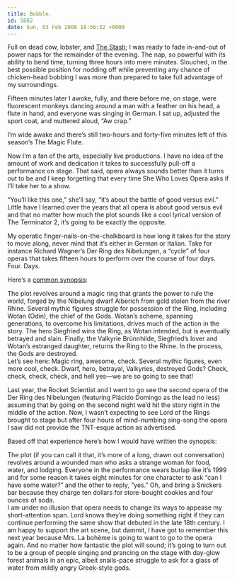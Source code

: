 ```yaml
---
title: Bobble.
id: 5882
date: Sun, 03 Feb 2008 18:56:32 +0000
---
```


Full on dead cow, lobster, and [The Stash](http://corkd.com/wine/view/45834-Page_Wine_Cellars_The_Stash_2002); I was ready to fade in-and-out of power naps for the remainder of the evening. The nap, so powerful with its ability to bend time, turning three hours into mere minutes. Slouched, in the best possible position for nodding off while preventing any chance of chicken-head bobbing I was more than prepared to take full advantage of my surroundings.  

Fifteen minutes later I awoke, fully, and there before me, on stage, were fluorescent monkeys dancing around a man with a feather on his head, a flute in hand, and everyone was singing in German. I sat up, adjusted the sport coat, and muttered aloud, “Aw crap.”  

I’m wide awake and there’s still two-hours and forty-five minutes left of this season’s The Magic Flute.  

Now I’m a fan of the arts, especially live productions. I have no idea of the amount of work and dedication it takes to successfully pull-off a performance on stage. That said, opera always sounds better than it turns out to be and I keep forgetting that every time She Who Loves Opera asks if I’ll take her to a show.  

“You’ll like this one,” she’ll say, “it’s about the battle of good versus evil.” Little have I learned over the years that all opera is about good versus evil and that no matter how much the plot sounds like a cool lyrical version of The Terminator 2, it’s going to be exactly the opposite.  

My operatic finger-nails-on-the-chalkboard is how long it takes for the story to move along, never mind that it’s either in German or Italian. Take for instance Richard Wagner’s Der Ring des Nibelungen, a “cycle” of four operas that takes fifteen hours to perform over the course of four days. Four. Days.  

Here’s a [common synopsis](http://en.wikipedia.org/wiki/Der_Ring_des_Nibelungen):



<div class="quote">The plot revolves around a magic ring that grants the power to rule the world, forged by the Nibelung dwarf Alberich from gold stolen from the river Rhine. Several mythic figures struggle for possession of the Ring, including Wotan (Odin), the chief of the Gods. Wotan’s scheme, spanning generations, to overcome his limitations, drives much of the action in the story. The hero Siegfried wins the Ring, as Wotan intended, but is eventually betrayed and slain. Finally, the Valkyrie Brünnhilde, Siegfried’s lover and Wotan’s estranged daughter, returns the Ring to the Rhine. In the process, the Gods are destroyed.</div>Let’s see here: Magic ring, awesome, check. Several mythic figures, even more cool, check. Dwarf, hero, betrayal, Valkyries, destroyed Gods? Check, check, check, check, and hell yes—we are so going to see that!  

Last year, the Rocket Scientist and I went to go see the second opera of the Der Ring des Nibelungen (featuring Plácido Domingo as the lead no less) assuming that by going on the second night we’d hit the story right in the middle of the action. Now, I wasn’t expecting to see Lord of the Rings brought to stage but after four hours of mind-numbing sing-song the opera I saw did not provide the <span class="caps">TNT</span>-esque action as advertised.  

Based off that experience here’s how I would have written the synopsis:



<div class="quote">The plot (if you can call it that, it’s more of a long, drawn out conversation) revolves around a wounded man who asks a strange woman for food, water, and lodging. Everyone in the performance wears burlap like it’s 1999 and for some reason it takes eight minutes for one character to ask “can I have some water?” and the other to reply, “yes.” Oh, and bring a Snickers bar because they charge ten dollars for store-bought cookies and four ounces of soda.</div>I am under no illusion that opera needs to change its ways to appease my short-attention span. Lord knows they’re doing something right if they can continue performing the same show that debuted in the late 18th century. I am happy to support the art scene, but dammit, I have got to remember this next year because Mrs. La bohème is going to want to go to the opera again. And no matter how fantastic the plot will sound; it’s going to turn out to be a group of people singing and prancing on the stage with day-glow forest animals in an epic, albeit snails-pace struggle to ask for a glass of water from mildly angry Greek-style gods.





